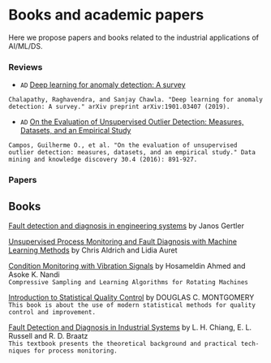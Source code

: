 # Books and academic papers
Here we propose papers and books related to the industrial applications of AI/ML/DS.


### Reviews

- `AD` [Deep learning for anomaly detection: A survey](https://arxiv.org/pdf/1901.03407.pdf)
```
Chalapathy, Raghavendra, and Sanjay Chawla. "Deep learning for anomaly detection: A survey." arXiv preprint arXiv:1901.03407 (2019).
```
- `AD` [On the Evaluation of Unsupervised Outlier Detection: Measures, Datasets, and an Empirical Study](https://link.springer.com/article/10.1007/s10618-015-0444-8)
```
Campos, Guilherme O., et al. "On the evaluation of unsupervised outlier detection: measures, datasets, and an empirical study." Data mining and knowledge discovery 30.4 (2016): 891-927.
```

### Papers


## Books
[Fault detection and diagnosis in engineering systems](https://www.researchgate.net/profile/Rafik-Karaman/post/What-are-the-state-of-the-art-fault-identification-methods/attachment/59d6264879197b8077984947/AS%3A321574752718850%401453680803594/download/Fault+2.pdf) by Janos Gertler

[Unsupervised Process Monitoring and Fault Diagnosis with Machine Learning Methods](https://link.springer.com/content/pdf/10.1007/978-1-4471-5185-2.pdf) by Chris Aldrich and Lidia Auret  

[Condition Monitoring with Vibration Signals](https://www.google.com/books?hl=en&lr=&id=oPm4DwAAQBAJ&oi=fnd&pg=PR17&dq=condition+Monitoring+with+Vibration+Signals&ots=cW8u-oXvOx&sig=3hO4XKxN1b0u_6dYx3nmpzY9QKo) by Hosameldin Ahmed and Asoke K. Nandi  
`Compressive Sampling and Learning Algorithms for Rotating Machines`

[Introduction to Statistical Quality Control](http://www.isihyd.ac.in/i/SAMPLE-QP-2017.pdf) by DOUGLAS C. MONTGOMERY  
`This book is about the use of modern statistical methods for quality control and improvement.`

[Fault Detection and Diagnosis in Industrial Systems](https://www.google.com/books?hl=en&lr=&id=G71zWeHzg2QC&oi=fnd&pg=PA1&dq=Fault+Detection+and+Diagnosis+in+Industrial+Systems&ots=jSSyi61PxG&sig=1T0VgO7a0HbgV--NJtkXqkVS-xs) by L. H. Chiang, E. L. Russell and R. D. Braatz  
`This textbook presents the theoretical background and practical tech- niques for process monitoring.`